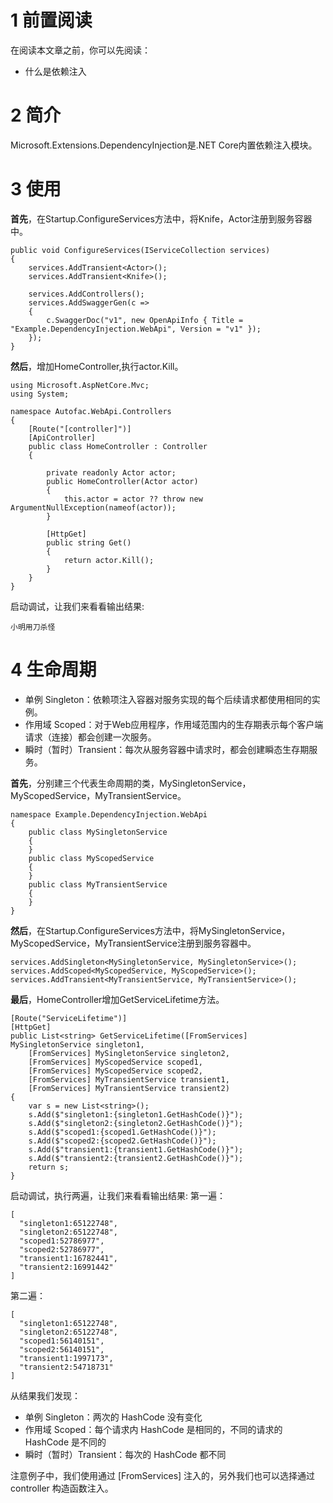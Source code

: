 # 1 前置阅读
在阅读本文章之前，你可以先阅读：
* 什么是依赖注入

# 2 简介
Microsoft.Extensions.DependencyInjection是.NET Core内置依赖注入模块。

# 3 使用
**首先**，在Startup.ConfigureServices方法中，将Knife，Actor注册到服务容器中。
```
public void ConfigureServices(IServiceCollection services)
{
    services.AddTransient<Actor>();
    services.AddTransient<Knife>();
    
    services.AddControllers();
    services.AddSwaggerGen(c =>
    {
        c.SwaggerDoc("v1", new OpenApiInfo { Title = "Example.DependencyInjection.WebApi", Version = "v1" });
    });
}
```

**然后**，增加HomeController,执行actor.Kill。
```
using Microsoft.AspNetCore.Mvc;
using System;

namespace Autofac.WebApi.Controllers
{
    [Route("[controller]")]
    [ApiController]
    public class HomeController : Controller
    {

        private readonly Actor actor;
        public HomeController(Actor actor)
        {
            this.actor = actor ?? throw new ArgumentNullException(nameof(actor));
        }

        [HttpGet]
        public string Get()
        {
            return actor.Kill();
        }
    }
}
```

启动调试，让我们来看看输出结果:
```
小明用刀杀怪
```

# 4 生命周期
* 单例 Singleton：依赖项注入容器对服务实现的每个后续请求都使用相同的实例。
* 作用域 Scoped：对于Web应用程序，作用域范围内的生存期表示每个客户端请求（连接）都会创建一次服务。
* 瞬时（暂时）Transient：每次从服务容器中请求时，都会创建瞬态生存期服务。

**首先**，分别建三个代表生命周期的类，MySingletonService，MyScopedService，MyTransientService。
```
namespace Example.DependencyInjection.WebApi
{
    public class MySingletonService
    {
    }
    public class MyScopedService
    {
    }
    public class MyTransientService
    {
    }
}
```

**然后**，在Startup.ConfigureServices方法中，将MySingletonService，MyScopedService，MyTransientService注册到服务容器中。
```
services.AddSingleton<MySingletonService, MySingletonService>();
services.AddScoped<MyScopedService, MyScopedService>();
services.AddTransient<MyTransientService, MyTransientService>();
```

**最后**，HomeController增加GetServiceLifetime方法。
```
[Route("ServiceLifetime")]
[HttpGet]
public List<string> GetServiceLifetime([FromServices] MySingletonService singleton1,
    [FromServices] MySingletonService singleton2,
    [FromServices] MyScopedService scoped1,
    [FromServices] MyScopedService scoped2,
    [FromServices] MyTransientService transient1,
    [FromServices] MyTransientService transient2)
{
    var s = new List<string>();
    s.Add($"singleton1:{singleton1.GetHashCode()}");
    s.Add($"singleton2:{singleton2.GetHashCode()}");
    s.Add($"scoped1:{scoped1.GetHashCode()}");
    s.Add($"scoped2:{scoped2.GetHashCode()}");
    s.Add($"transient1:{transient1.GetHashCode()}");
    s.Add($"transient2:{transient2.GetHashCode()}");
    return s;
}
```

启动调试，执行两遍，让我们来看看输出结果:
第一遍：
```
[
  "singleton1:65122748",
  "singleton2:65122748",
  "scoped1:52786977",
  "scoped2:52786977",
  "transient1:16782441",
  "transient2:16991442"
]
```

第二遍：
```
[
  "singleton1:65122748",
  "singleton2:65122748",
  "scoped1:56140151",
  "scoped2:56140151",
  "transient1:1997173",
  "transient2:54718731"
]
```

从结果我们发现：
* 单例 Singleton：两次的 HashCode 没有变化
* 作用域 Scoped：每个请求内 HashCode 是相同的，不同的请求的 HashCode 是不同的
* 瞬时（暂时）Transient：每次的 HashCode 都不同

注意例子中，我们使用通过 [FromServices] 注入的，另外我们也可以选择通过 controller 构造函数注入。